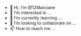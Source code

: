 - 👋 Hi, I’m @12Marciane
- 👀 I’m interested in ...
- 🌱 I’m currently learning ...
- 💞️ I’m looking to collaborate on ...
- 📫 How to reach me ...

<!---
12Marciane/12Marciane is a ✨ special ✨ repository because its `README.md` (this file) appears on your GitHub profile.
You can click the Preview link to take a look at your changes.
--->

